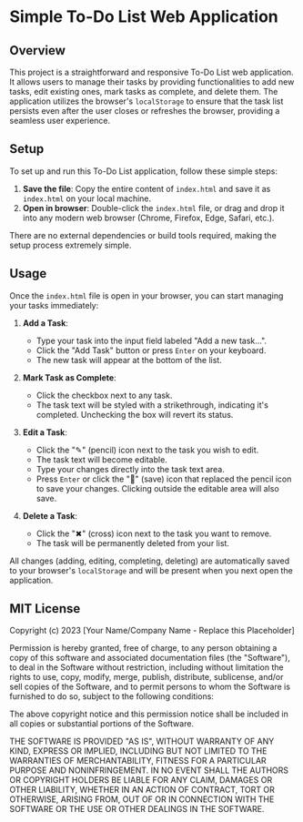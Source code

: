 # Simple To-Do List Web Application

## Overview
This project is a straightforward and responsive To-Do List web application. It allows users to manage their tasks by providing functionalities to add new tasks, edit existing ones, mark tasks as complete, and delete them. The application utilizes the browser's `localStorage` to ensure that the task list persists even after the user closes or refreshes the browser, providing a seamless user experience.

## Setup
To set up and run this To-Do List application, follow these simple steps:

1.  **Save the file**: Copy the entire content of `index.html` and save it as `index.html` on your local machine.
2.  **Open in browser**: Double-click the `index.html` file, or drag and drop it into any modern web browser (Chrome, Firefox, Edge, Safari, etc.).

There are no external dependencies or build tools required, making the setup process extremely simple.

## Usage
Once the `index.html` file is open in your browser, you can start managing your tasks immediately:

1.  **Add a Task**:
    *   Type your task into the input field labeled "Add a new task...".
    *   Click the "Add Task" button or press `Enter` on your keyboard.
    *   The new task will appear at the bottom of the list.

2.  **Mark Task as Complete**:
    *   Click the checkbox next to any task.
    *   The task text will be styled with a strikethrough, indicating it's completed. Unchecking the box will revert its status.

3.  **Edit a Task**:
    *   Click the "✎" (pencil) icon next to the task you wish to edit.
    *   The task text will become editable.
    *   Type your changes directly into the task text area.
    *   Press `Enter` or click the "💾" (save) icon that replaced the pencil icon to save your changes. Clicking outside the editable area will also save.

4.  **Delete a Task**:
    *   Click the "✖" (cross) icon next to the task you want to remove.
    *   The task will be permanently deleted from your list.

All changes (adding, editing, completing, deleting) are automatically saved to your browser's `localStorage` and will be present when you next open the application.

## MIT License

Copyright (c) 2023 [Your Name/Company Name - Replace this Placeholder]

Permission is hereby granted, free of charge, to any person obtaining a copy
of this software and associated documentation files (the "Software"), to deal
in the Software without restriction, including without limitation the rights
to use, copy, modify, merge, publish, distribute, sublicense, and/or sell
copies of the Software, and to permit persons to whom the Software is
furnished to do so, subject to the following conditions:

The above copyright notice and this permission notice shall be included in all
copies or substantial portions of the Software.

THE SOFTWARE IS PROVIDED "AS IS", WITHOUT WARRANTY OF ANY KIND, EXPRESS OR
IMPLIED, INCLUDING BUT NOT LIMITED TO THE WARRANTIES OF MERCHANTABILITY,
FITNESS FOR A PARTICULAR PURPOSE AND NONINFRINGEMENT. IN NO EVENT SHALL THE
AUTHORS OR COPYRIGHT HOLDERS BE LIABLE FOR ANY CLAIM, DAMAGES OR OTHER
LIABILITY, WHETHER IN AN ACTION OF CONTRACT, TORT OR OTHERWISE, ARISING FROM,
OUT OF OR IN CONNECTION WITH THE SOFTWARE OR THE USE OR OTHER DEALINGS IN THE
SOFTWARE.
